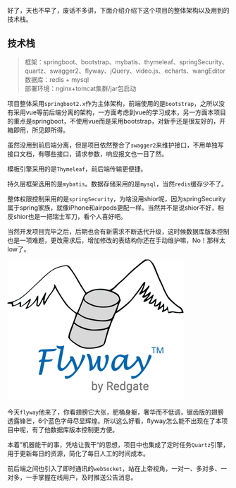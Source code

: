 好了，天也不早了，废话不多讲，下面介绍介绍下这个项目的整体架构以及用到的技术栈。

## 技术栈

> 框架：springboot、bootstrap、mybatis、thymeleaf、springSecurity、quartz、swagger2、flyway、jQuery、video.js、echarts、wangEditor    
数据库：redis + mysql   
部署环境：nginx+tomcat集群/jar包启动    

项目整体采用`springboot2.x`作为主体架构，前端使用的是`bootstrap`，之所以没有采用vue等前后端分离的架构，一方面考虑到vue的学习成本，另一方面本项目的重点是springboot，不使用vue而是采用bootstrap，对新手还是很友好的，开箱即用，所见即所得。

虽然没用到前后端分离，但是项目依然整合了`swagger2`来维护接口，不用单独写接口文档，有哪些接口，请求参数，响应报文也一目了然。

模板引擎采用的是`Thymeleaf`，前后端传输更便捷。

持久层框架选用的是`mybatis`。数据存储采用的是`mysql`，当然`redis`缓存少不了。

整体权限控制采用的是`springSecurity`，为啥没用shior呢，因为springSecurity属于spring家族，就像iPhone和airpods更配一样。当然并不是说shior不好，相反shior也是一把瑞士军刀，看个人喜好吧。

当然开发项目完毕之后，后期也会有新需求不断迭代升级，这时候数据库版本控制也是一项难题，更改需求后，增加修改的表结构你还在手动维护嘛，No！那样太low了。

![](../static/imgs/qianyan/flyway.png ':size=100')

今天`flyway`他来了，你看翅膀它大张，肥桶身躯，奢华而不低调，锯齿版的翅膀透露锋芒，6个蓝色字母尽显辉煌。所以这么好看，flyway怎么能不出现在了本项目中呢，有了他数据库版本控制更方便。

本着”机器能干的事，凭啥让我干“的思想，项目中也集成了定时任务`Quartz`引擎，用于更新每日的资源，简化了每日人工的时间成本。

前后端之间也引入了即时通讯的`webSocket`，站在上帝视角，一对一、多对多、一对多，一手掌握在线用户，及时推送公告消息。